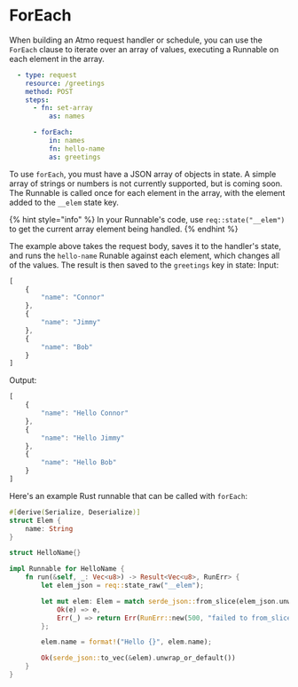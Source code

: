 # ForEach

When building an Atmo request handler or schedule, you can use the `ForEach` clause to iterate over an array of values, executing a Runnable on each element in the array.

```yaml
  - type: request
    resource: /greetings
    method: POST
    steps:
      - fn: set-array
          as: names

      - forEach:
          in: names
          fn: hello-name
          as: greetings
```

To use `forEach`, you must have a JSON array of objects in state. A simple array of strings or numbers is not currently supported, but is coming soon. The Runnable is called once for each element in the array, with the element added to the `__elem` state key.

{% hint style="info" %}
In your Runnable's code, use `req::state("__elem")` to get the current array element being handled.
{% endhint %}

The example above takes the request body, saves it to the handler's state, and runs the `hello-name` Runable against each element, which changes all of the values. The result is then saved to the `greetings` key in state: Input:

```javascript
[
    {
        "name": "Connor"
    },
    {
        "name": "Jimmy"
    },
    {
        "name": "Bob"
    }
]
```

Output:

```javascript
[
    {
        "name": "Hello Connor"
    },
    {
        "name": "Hello Jimmy"
    },
    {
        "name": "Hello Bob"
    }
]
```

Here's an example Rust runnable that can be called with `forEach`:

```rust
#[derive(Serialize, Deserialize)]
struct Elem {
    name: String
}

struct HelloName{}

impl Runnable for HelloName {
    fn run(&self, _: Vec<u8>) -> Result<Vec<u8>, RunErr> {
        let elem_json = req::state_raw("__elem");

        let mut elem: Elem = match serde_json::from_slice(elem_json.unwrap_or_default().as_slice()) {
            Ok(e) => e,
            Err(_) => return Err(RunErr::new(500, "failed to from_slice"))
        };

        elem.name = format!("Hello {}", elem.name);

        Ok(serde_json::to_vec(&elem).unwrap_or_default())
    }
}
```

